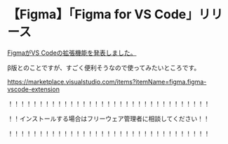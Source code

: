 # 【Figma】「Figma for VS Code」リリース

[FigmaがVS Codeの拡張機能を発表しました。](https://www.figma.com/ja/blog/introducing-dev-mode/)

β版とのことですが、すごく便利そうなので使ってみたいところです。

https://marketplace.visualstudio.com/items?itemName=figma.figma-vscode-extension

！！！！！！！！！！！！！！！！！！！！！！！！！！！！！！！！！

！！インストールする場合はフリーウェア管理者に相談してください！！

！！！！！！！！！！！！！！！！！！！！！！！！！！！！！！！！！